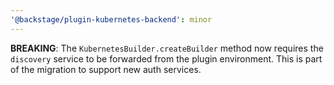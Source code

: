 ```yaml
---
'@backstage/plugin-kubernetes-backend': minor
---
```


**BREAKING**: The `KubernetesBuilder.createBuilder` method now requires the `discovery` service to be forwarded from the plugin environment. This is part of the migration to support new auth services.
